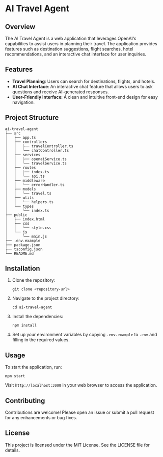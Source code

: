 # AI Travel Agent

## Overview
The AI Travel Agent is a web application that leverages OpenAI's capabilities to assist users in planning their travel. The application provides features such as destination suggestions, flight searches, hotel recommendations, and an interactive chat interface for user inquiries.

## Features
- **Travel Planning**: Users can search for destinations, flights, and hotels.
- **AI Chat Interface**: An interactive chat feature that allows users to ask questions and receive AI-generated responses.
- **User-Friendly Interface**: A clean and intuitive front-end design for easy navigation.

## Project Structure
```
ai-travel-agent
├── src
│   ├── app.ts
│   ├── controllers
│   │   ├── travelController.ts
│   │   └── chatController.ts
│   ├── services
│   │   ├── openaiService.ts
│   │   └── travelService.ts
│   ├── routes
│   │   ├── index.ts
│   │   └── api.ts
│   ├── middleware
│   │   └── errorHandler.ts
│   ├── models
│   │   └── travel.ts
│   ├── utils
│   │   └── helpers.ts
│   └── types
│       └── index.ts
├── public
│   ├── index.html
│   ├── css
│   │   └── style.css
│   └── js
│       └── main.js
├── .env.example
├── package.json
├── tsconfig.json
└── README.md
```

## Installation
1. Clone the repository:
   ```
   git clone <repository-url>
   ```
2. Navigate to the project directory:
   ```
   cd ai-travel-agent
   ```
3. Install the dependencies:
   ```
   npm install
   ```
4. Set up your environment variables by copying `.env.example` to `.env` and filling in the required values.

## Usage
To start the application, run:
```
npm start
```
Visit `http://localhost:3000` in your web browser to access the application.

## Contributing
Contributions are welcome! Please open an issue or submit a pull request for any enhancements or bug fixes.

## License
This project is licensed under the MIT License. See the LICENSE file for details.